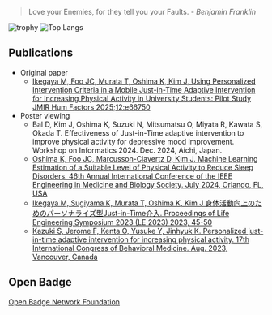 > Love your Enemies, for they tell you your Faults. *- Benjamin Franklin*

![trophy](https://github-profile-trophy.vercel.app/?username=mxvish)
![Top Langs](https://github-readme-stats.vercel.app/api/top-langs/?username=mxvish&layout=compact&count_private=true&show_icons=true&langs_count=10&hide=html,css)

## Publications
- Original paper
  - [Ikegaya M, Foo JC, Murata T, Oshima K, Kim J, Using Personalized Intervention Criteria in a Mobile Just-in-Time Adaptive Intervention for Increasing Physical Activity in University Students: Pilot Study JMIR Hum Factors 2025;12:e66750](https://pubmed.ncbi.nlm.nih.gov/40418819/)
- Poster viewing
  - Bal D, Kim J, Oshima K, Suzuki N, Mitsumatsu O, Miyata R, Kawata S, Okada T. Effectiveness of Just-in-Time adaptive intervention to improve physical activity for depressive mood improvement. Workshop on Informatics 2024. Dec. 2024, Aichi, Japan.
  - [Oshima K, Foo JC, Marcusson-Clavertz D, Kim J. Machine Learning Estimation of a Suitable Level of Physical Activity to Reduce Sleep Disorders. 46th Annual International Conference of the IEEE Engineering in Medicine and Biology Society. July 2024, Orlando, FL, USA](https://epapers2.org/embc2024-posters/ESR/paper_details.php?paper_id=8450)
  - [Ikegaya M, Sugiyama K, Murata T, Oshima K, Kim J 身体活動向上のためのパーソナライズ型Just-in-Time介入. Proceedings of Life Engineering Symposium 2023 (LE 2023) 2023, 45-50](https://jglobal.jst.go.jp/en/detail?JGLOBAL_ID=202402277516088040)
  - [Kazuki S, Jerome F, Kenta O, Yusuke Y, Jinhyuk K. Personalized just-in-time adaptive intervention for increasing physical activity. 17th International Congress of Behavioral Medicine. Aug. 2023, Vancouver, Canada](https://isbm.info/wp-content/uploads/2024/03/ICBM-2023-Program.pdf#page=448)

## Open Badge
[Open Badge Network Foundation](https://www.openbadge-global.com/ns/portal/openbadge/public/assertions/user/REd1VVV0aDVRUlZINkczREdaL0tsZz09)
